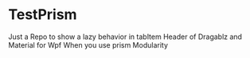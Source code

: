# TestPrism
Just a Repo to show a lazy behavior in tabItem Header of Dragablz and Material for Wpf When you use prism Modularity
